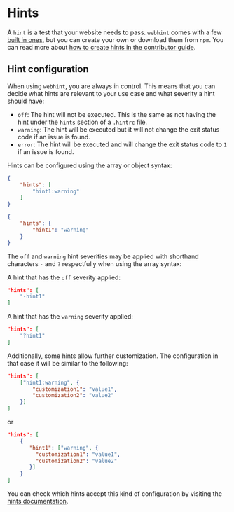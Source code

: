 # Hints

A `hint` is a test that your website needs to pass. `webhint` comes with
a few [built in ones][hints], but you can create your own or download
them from `npm`. You can read more about [how to create hints in the
contributor guide][how to hint].

## Hint configuration

When using `webhint`, you are always in control. This means that you can
decide what hints are relevant to your use case and what severity a hint
should have:

* `off`: The hint will not be executed. This is the same as not having
  the hint under the `hints` section of a `.hintrc` file.
* `warning`: The hint will be executed but it will not change the exit
  status code if an issue is found.
* `error`: The hint will be executed and will change the exit status
  code to `1` if an issue is found.

Hints can be configured using the array or object syntax:

```json
{
    "hints": [
        "hint1:warning"
    ]
}
```

```json
{
    "hints": {
        "hint1": "warning"
    }
}
```

The `off` and `warning` hint severities may be applied with shorthand
characters `-` and `?` respectfully when using the array syntax:

A hint that has the `off` severity applied:

```json
"hints": [
    "-hint1"
]
```

A hint that has the `warning` severity applied:

```json
"hints": [
    "?hint1"
]
```

Additionally, some hints allow further customization. The configuration
in that case it will be similar to the following:

```json
"hints": [
    ["hint1:warning", {
        "customization1": "value1",
        "customization2": "value2"
    }]
]
```

or

```json
"hints": [
    {
       "hint1": ["warning", {
         "customization1": "value1",
         "customization2": "value2"
       }]
    }
]
```

You can check which hints accept this kind of configuration by
visiting the [hints documentation][hints].

<!-- Link labels: -->

[hints]: ../hints/index.md
[how to hint]: ../../contributor-guide/how-to/hint.md